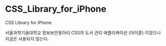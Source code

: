 # CSS_Library_for_iPhone
CSS Library for iPhone

서울과학기술대학교 정보보안동아리 CSS의 도서 관리 애플리케이션 (아이폰)
이었으나 지금은 사용되지 않는다.
